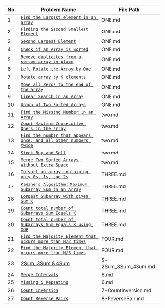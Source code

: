 | No. | Problem Name                                                                     | File Path              |
|-----|----------------------------------------------------------------------------------|------------------------|
| 1   | [`Find the Largest element in an array`](ONE.md)                                 | ONE.md                 |
| 2   | [`Finding the Second Smallest Element`](ONE.md)                                  | ONE.md                 |
| 3   | [`Second Largest Element`](ONE.md)                                               | ONE.md                 |
| 4   | [`Check if an Array is Sorted`](ONE.md)                                          | ONE.md                 |
| 5   | [`Remove duplicates from a sorted array in-place`](ONE.md)                       | ONE.md                 |
| 6   | [`Left Rotate the Array by One`](ONE.md)                                         | ONE.md                 |
| 7   | [`Rotate array by K elements`](ONE.md)                                           | ONE.md                 |
| 8   | [`Move all Zeros to the end of the array`](ONE.md)                               | ONE.md                 |
| 9   | [`Linear Search in an Array`](ONE.md)                                            | ONE.md                 |
| 10  | [`Union of Two Sorted Arrays`](ONE.md)                                           | ONE.md                 |
| 11  | [`Find the Missing Number in an Array`](two.md)                                  | two.md                 |
| 12  | [`Count Maximum Consecutive One's in the array`](two.md)                         | two.md                 |
| 13  | [`Find the number that appears once, and all other numbers twice`](two.md)       | two.md                 |
| 14  | [`Stock Buy and Sell`](two.md)                                                   | two.md                 |
| 15  | [`Merge Two Sorted Arrays Without Extra Space`](two.md)                          | two.md                 |
| 16  | [`To sort an array containing only 0s, 1s, and 2s`](THREE.md)                    | THREE.md               |
| 17  | [`Kadane's Algorithm` : `Maximum Subarray Sum in an Array`](THREE.md)            | THREE.md               |
| 18  | [`Longest Subarray with given Sum K`](THREE.md)                                  | THREE.md               |
| 19  | [`Count total number of Subarrays Sum Equals K`](THREE.md)                       | THREE.md               |
| 20  | [`Count total number of Subarrays Sum Equals K using XOR`](THREE.md)             | THREE.md               |
| 21  | [`Find the Majority Element that occurs more than N/2 times`](FOUR.md)           | FOUR.md                |
| 22  | [`Find the Majority Element that occurs more than N/3 times`](FOUR.md)           | FOUR.md                |
| 23  | [2Sum, 3Sum & 4Sum](5-2Sum_3Sum_4Sum.md)                                         | 5-2Sum_3Sum_4Sum.md    |
| 24  | [`Merge Intervals`](6.md)                                                        | 6.md                   |
| 25  | [`Missing & Repeating`](6.md)                                                    | 6.md                   |
| 26  | [`Count Inversion`](7-CountInversion.md)                                         | 7-CountInversion.md    |
| 27  | [`Count Reverse Pairs`](8-ReversePair.md)                                        | 8-ReversePair.md       |
